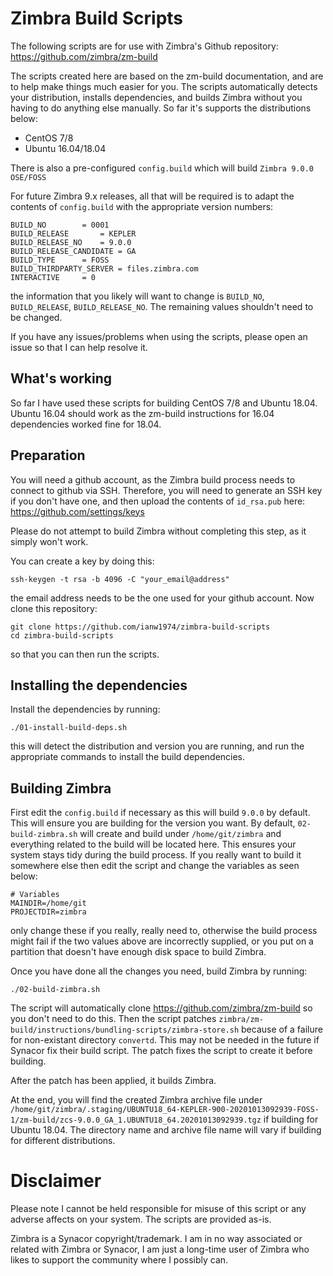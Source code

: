 # Zimbra Build Scripts

The following scripts are for use with Zimbra's Github repository: https://github.com/zimbra/zm-build

The scripts created here are based on the zm-build documentation, and are to help make things much easier for you.  The scripts automatically detects your distribution, installs dependencies, and builds Zimbra without you having to do anything else manually.  So far it's supports the distributions below:

* CentOS 7/8
* Ubuntu 16.04/18.04

There is also a pre-configured ```config.build``` which will build ```Zimbra 9.0.0 OSE/FOSS```

For future Zimbra 9.x releases, all that will be required is to adapt the contents of ```config.build``` with the appropriate version numbers:

```
BUILD_NO		= 0001
BUILD_RELEASE		= KEPLER
BUILD_RELEASE_NO	= 9.0.0
BUILD_RELEASE_CANDIDATE	= GA
BUILD_TYPE		= FOSS
BUILD_THIRDPARTY_SERVER	= files.zimbra.com
INTERACTIVE		= 0
```

the information that you likely will want to change is ```BUILD_NO```, ```BUILD_RELEASE```, ```BUILD_RELEASE_NO```.  The remaining values shouldn't need to be changed.

If you have any issues/problems when using the scripts, please open an issue so that I can help resolve it.

## What's working

So far I have used these scripts for building CentOS 7/8 and Ubuntu 18.04.  Ubuntu 16.04 should work as the zm-build instructions for 16.04 dependencies worked fine for 18.04.

## Preparation

You will need a github account, as the Zimbra build process needs to connect to github via SSH.  Therefore, you will need to generate an SSH key if you don't have one, and then upload the contents of ```id_rsa.pub``` here: https://github.com/settings/keys

Please do not attempt to build Zimbra without completing this step, as it simply won't work.

You can create a key by doing this:

```
ssh-keygen -t rsa -b 4096 -C "your_email@address"
```

the email address needs to be the one used for your github account.  Now clone this repository:

```
git clone https://github.com/ianw1974/zimbra-build-scripts
cd zimbra-build-scripts
```

so that you can then run the scripts.

## Installing the dependencies

Install the dependencies by running:

```
./01-install-build-deps.sh
```

this will detect the distribution and version you are running, and run the appropriate commands to install the build dependencies.

## Building Zimbra

First edit the ```config.build``` if necessary as this will build ```9.0.0``` by default.  This will ensure you are building for the version you want.
By default, ```02-build-zimbra.sh``` will create and build under ```/home/git/zimbra``` and everything related to the build will be located here.  This ensures your system stays tidy during the build process.  If you really want to build it somewhere else then edit the script and change the variables as seen below:

```
# Variables
MAINDIR=/home/git
PROJECTDIR=zimbra
```

only change these if you really, really need to, otherwise the build process might fail if the two values above are incorrectly supplied, or you put on a partition that doesn't have enough disk space to build Zimbra.

Once you have done all the changes you need, build Zimbra by running:

```
./02-build-zimbra.sh
```

The script will automatically clone https://github.com/zimbra/zm-build so you don't need to do this.  Then the script patches ```zimbra/zm-build/instructions/bundling-scripts/zimbra-store.sh``` because of a failure for non-existant directory ```convertd```.  This may not be needed in the future if Synacor fix their build script.  The patch fixes the script to create it before building.

After the patch has been applied, it builds Zimbra.

At the end, you will find the created Zimbra archive file under ```/home/git/zimbra/.staging/UBUNTU18_64-KEPLER-900-20201013092939-FOSS-1/zm-build/zcs-9.0.0_GA_1.UBUNTU18_64.20201013092939.tgz``` if building for Ubuntu 18.04.  The directory name and archive file name will vary if building for different distributions.

# Disclaimer

Please note I cannot be held responsible for misuse of this script or any adverse affects on your system. The scripts are provided as-is.

Zimbra is a Synacor copyright/trademark.  I am in no way associated or related with Zimbra or Synacor, I am just a long-time user of Zimbra who likes to support the community where I possibly can.
